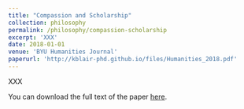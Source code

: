 ```yaml
---
title: "Compassion and Scholarship"
collection: philosophy
permalink: /philosophy/compassion-scholarship
excerpt: 'XXX'
date: 2018-01-01
venue: 'BYU Humanities Journal'
paperurl: 'http://kblair-phd.github.io/files/Humanities_2018.pdf'
---
```


XXX 

You can download the full text of the paper [here](http://kblair-phd.github.io/files/Humanities_2018.pdf).


